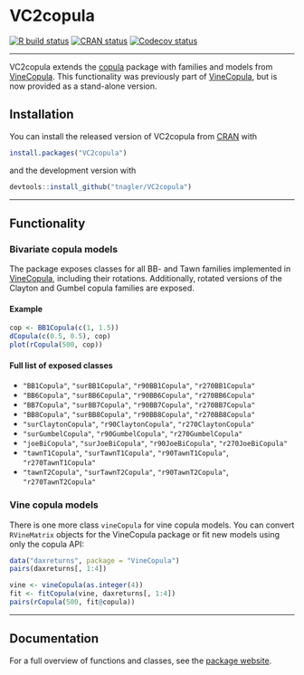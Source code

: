 # VC2copula

<!-- badges: start -->
[![R build status](https://github.com/tnagler/VC2copula/workflows/R-CMD-check/badge.svg)](https://github.com/tnagler/VC2copula)
[![CRAN status](https://www.r-pkg.org/badges/version/VC2copula)](https://CRAN.R-project.org/package=VC2copula)
[![Codecov status](https://codecov.io/gh/tnagler/VC2copula/branch/master/graph/badge.svg)](https://codecov.io/gh/tnagler/VC2copula/branch/master)
<!-- badges: end -->

------------------------------

VC2copula extends the [copula](https://CRAN.R-project.org/package=copula) 
package with families and models from [VineCopula](http://tnagler.github.io/VineCopula/). 
This functionality was previously part of [VineCopula](http://tnagler.github.io/VineCopula/), 
but is now provided as a stand-alone version.

## Installation

You can install the released version of VC2copula from 
[CRAN](https://CRAN.R-project.org) with

``` r
install.packages("VC2copula")
```
and the development version with

``` r
devtools::install_github("tnagler/VC2copula")
```

------------------------------

## Functionality

### Bivariate copula models

The package exposes classes for all BB- and Tawn families implemented in [VineCopula](http://tnagler.github.io/VineCopula/), including their rotations.
Additionally, rotated versions of the Clayton and Gumbel copula families are exposed. 

#### Example

``` r
cop <- BB1Copula(c(1, 1.5))
dCopula(c(0.5, 0.5), cop)
plot(rCopula(500, cop))
```

#### Full list of exposed classes

*  `"BB1Copula"`, `"surBB1Copula"`, `"r90BB1Copula"`, `"r270BB1Copula"`
*  `"BB6Copula"`, `"surBB6Copula"`, `"r90BB6Copula"`, `"r270BB6Copula"`
*  `"BB7Copula"`, `"surBB7Copula"`, `"r90BB7Copula"`, `"r270BB7Copula"`
*  `"BB8Copula"`, `"surBB8Copula"`, `"r90BB8Copula"`, `"r270BB8Copula"`
*  `"surClaytonCopula"`, `"r90ClaytonCopula"`, `"r270ClaytonCopula"`
*  `"surGumbelCopula"`, `"r90GumbelCopula"`, `"r270GumbelCopula"`
*  `"joeBiCopula"`, `"surJoeBiCopula"`, `"r90JoeBiCopula"`, `"r270JoeBiCopula"`
*  `"tawnT1Copula"`, `"surTawnT1Copula"`, `"r90TawnT1Copula"`, `"r270TawnT1Copula"`
*  `"tawnT2Copula"`, `"surTawnT2Copula"`, `"r90TawnT2Copula"`, `"r270TawnT2Copula"`

### Vine copula models

There is one more class `vineCopula` for vine copula models. You can convert
`RVineMatrix` objects for the VineCopula package or fit new models using only
the copula API:

``` r
data("daxreturns", package = "VineCopula")
pairs(daxreturns[, 1:4])

vine <- vineCopula(as.integer(4))
fit <- fitCopula(vine, daxreturns[, 1:4])
pairs(rCopula(500, fit@copula))
```

------------------------------

## Documentation

For a full overview of functions and classes, see the [package website](https://tnagler.github.io/VC2copula).


